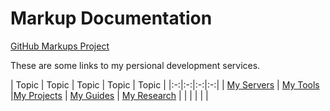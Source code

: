 # Markup Documentation
[GitHub Markups Project](https://github.com/dqromney/markups)

These are some links to my persional development services.

| Topic | Topic | Topic | Topic | Topic |
|:-:|:-:|:-:|:-:|
| [My Servers](servers/servers.md) | [My Tools](tools/tools.md) |[My Projects](projects/projects.md) | [My Guides](guides/guides.md) | [My Research](research/research.md) |
| | | | |



